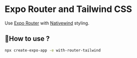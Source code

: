 # Expo Router and Tailwind CSS

Use [Expo Router](https://docs.expo.dev/router/introduction/) with [Nativewind](https://www.nativewind.dev/v4/overview/) styling.

## 🚀How to use ?

```sh
npx create-expo-app -e with-router-tailwind
```
